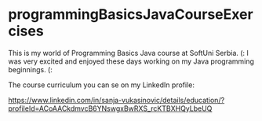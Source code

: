 # programmingBasicsJavaCourseExercises
This is my world of Programming Basics Java course at SoftUni Serbia. (: I was very excited and enjoyed these days working on my Java programming beginnings. (:  

The course curriculum you can se on my LinkedIn profile: 

https://www.linkedin.com/in/sanja-vukasinovic/details/education/?profileId=ACoAACkdmvcB6YNswgxBwRXS_rcKTBXHQyLbeUQ
